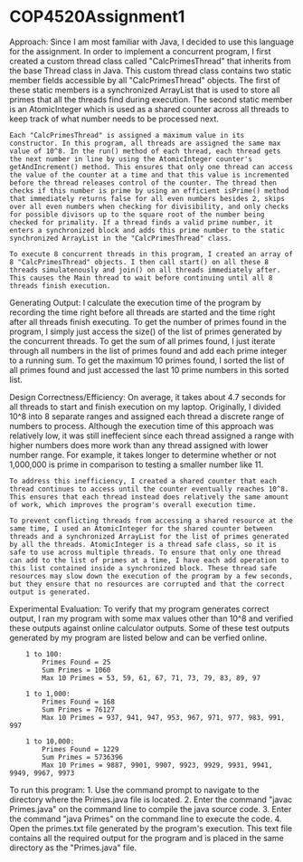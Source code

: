 # COP4520Assignment1

Approach: 
    Since I am most familiar with Java, I decided to use this language for the assignment. In order to implement a concurrent program, I first created a custom thread class called "CalcPrimesThread" that inherits from the base Thread class in Java. This custom thread class contains two static member fields accessible by all "CalcPrimesThread" objects. The first of these static members is a synchronized ArrayList that is used to store all primes that all the threads find during execution. The second static member is an AtomicInteger which is used as a shared counter across all threads to keep track of what number needs to be processed next.

    Each "CalcPrimesThread" is assigned a maximum value in its constructor. In this program, all threads are assigned the same max value of 10^8. In the run() method of each thread, each thread gets the next number in line by using the AtomicInteger counter's getAndIncrement() method. This ensures that only one thread can access the value of the counter at a time and that this value is incremented before the thread releases control of the counter. The thread then checks if this number is prime by using an efficient isPrime() method that immediately returns false for all even numbers besides 2, skips over all even numbers when checking for divisibility, and only checks for possible divisors up to the square root of the number being checked for primality. If a thread finds a valid prime number, it enters a synchronized block and adds this prime number to the static synchronized ArrayList in the "CalcPrimesThread" class.

    To execute 8 concurrent threads in this program, I created an array of 8 "CalcPrimesThread" objects. I then call start() on all these 8 threads simulatenously and join() on all threads immediately after. This causes the Main thread to wait before continuing until all 8 threads finish execution.

Generating Output:
    I calculate the execution time of the program by recording the time right before all threads are started and the time right after all threads finish executing. To get the number of primes found in the program, I simply just access the size() of the list of primes generated by the concurrent threads. To get the sum of all primes found, I just iterate through all numbers in the list of primes found and add each prime integer to a running sum. To get the maximum 10 primes found, I sorted the list of all primes found and just accessed the last 10 prime numbers in this sorted list.
    
Design Correctness/Efficiency:
    On average, it takes about 4.7 seconds for all threads to start and finish execution on my laptop. Originally, I divided 10^8 into 8 separate ranges and assigned each thread a discrete range of numbers to process. Although the execution time of this approach was relatively low, it was still ineffecient since each thread assigned a range with higher numbers does more work than any thread assigned with lower number range. For example, it takes longer to determine whether or not 1,000,000 is prime in comparison to testing a smaller number like 11. 
    
    To address this inefficiency, I created a shared counter that each thread continues to access until the counter eventually reaches 10^8. This ensures that each thread instead does relatively the same amount of work, which improves the program's overall execution time.
    
    To prevent conflicting threads from accessing a shared resource at the same time, I used an AtomicInteger for the shared counter between threads and a synchronized ArrayList for the list of primes generated by all the threads. AtomicInteger is a thread safe class, so it is safe to use across multiple threads. To ensure that only one thread can add to the list of primes at a time, I have each add operation to this list contained inside a synchronized block. These thread safe resources may slow down the execution of the program by a few seconds, but they ensure that no resources are corrupted and that the correct output is generated.
    
Experimental Evaluation:
    To verify that my program generates correct output, I ran my program with some max values other than 10^8 and verified these outputs against online calculator outputs. Some of these test outputs generated by my program are listed below and can be verfied online.
        
        1 to 100:
            Primes Found = 25
            Sum Primes = 1060 
            Max 10 Primes = 53, 59, 61, 67, 71, 73, 79, 83, 89, 97
        
        1 to 1,000:
            Primes Found = 168
            Sum Primes = 76127
            Max 10 Primes = 937, 941, 947, 953, 967, 971, 977, 983, 991, 997
        
        1 to 10,000:
            Primes Found = 1229
            Sum Primes = 5736396
            Max 10 Primes = 9887, 9901, 9907, 9923, 9929, 9931, 9941, 9949, 9967, 9973

To run this program: 
    1. Use the command prompt to navigate to the directory where the Primes.java file is located.
    2. Enter the command "javac Primes.java" on the command line to compile the java source code.
    3. Enter the command "java Primes" on the command line to execute the code.
    4. Open the primes.txt file generated by the program's execution. This text file contains all the required output for the program and is placed in the same directory as the "Primes.java" file.

